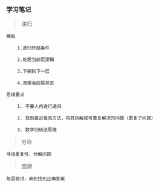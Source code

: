 ### 学习笔记

> 递归

    模板

        1.递归终结条件

        2.处理当前层逻辑

        3.下探到下一层

        4.清理当前层状态

    思维要点

        1. 不要人肉进行递归

        2. 找到最近最简方法，将其拆解成可重复解决的问题（重复子问题）

        3. 数学归纳法思维

> 分治

    寻找重复性，分解问题


> 回溯

    每层尝试，直到找到正确答案